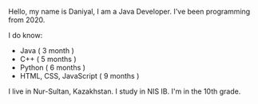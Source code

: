Hello, my name is Daniyal, I am a Java Developer. I've been programming from 2020.

I do know:
- Java ( 3 month )
- C++ ( 5 months )
- Python ( 6 months )
- HTML, CSS, JavaScript ( 9 months )

I live in Nur-Sultan, Kazakhstan.
I study in NIS IB. I'm in the 10th grade.
